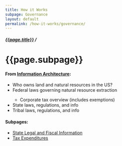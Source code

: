 ```yaml
---
title: How it Works
subpage: Governance
layout: default
permalink: /how-it-works/governance/
---
```


<div class="container-outer container-padded">

  <h5><a href="{{site.baseurl}}{{site.permalink}}">{{page.title}}</a> /</h5>
  <h1>{{page.subpage}}</h1>
  <h4>From <a href="https://github.com/18F/doi-extractives-data/wiki/Information-Architecture">Information Architecture</a>:</h4>

  <ul class="bullet">
  	<li>Who owns land and natural resources in the US?</li>
		<li>Federal laws governing natural resource extraction</li>
    <ul>
      <li>Corporate tax overview (includes exemptions)</li>
    </ul>
		<li>State laws, regulations, and info</li>
    <li>Tribal laws, regulations, and info</li>
  </ul>

  <h4>Subpages:</h4>
  <ul>
    <li><a href="{{ site.baseurl }}/how-it-works/governance/legal/">State Legal and Fiscal Information</a></li>
    <li><a href="{{ site.baseurl }}/how-it-works/governance/taxes/">Tax Expenditures</a></li>
  </ul>
</div>


